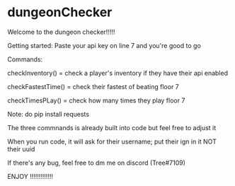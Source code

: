 # dungeonChecker


Welcome to the dungeon checker!!!!!

Getting started:
Paste your api key on line 7 and you're good to go

Commands:

checkInventory() = check a player's inventory if they have their api enabled

checkFastestTime() = check their fastest of beating floor 7

checkTimesPLay() = check how many times they play floor 7

Note:
do pip install requests 

The three commnands is already built into code but feel free to adjust it 

When you run code, it will ask for their username; put their ign in it NOT their uuid

If there's any bug, feel free to dm me on discord (Tree#7109)

ENJOY !!!!!!!!!!!!!
